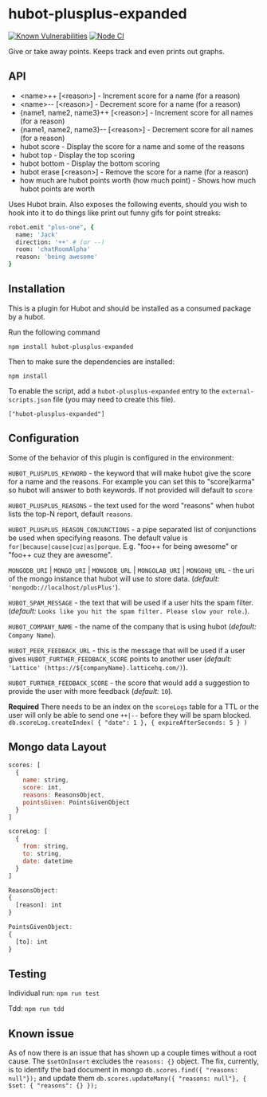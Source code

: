 hubot-plusplus-expanded
==============

[![Known Vulnerabilities](https://snyk.io//test/github/Mutmatt/hubot-plusplus-expanded/badge.svg?targetFile=package.json)](https://snyk.io//test/github/Mutmatt/hubot-plusplus-expanded?targetFile=package.json)
[![Node CI](https://github.com/O-Mutt/hubot-plusplus-expanded/actions/workflows/test.yml/badge.svg?branch=main)](https://github.com/O-Mutt/hubot-plusplus-expanded/actions/workflows/test.yml)

Give or take away points. Keeps track and even prints out graphs.


API
---
* \<name>++ [\<reason>] - Increment score for a name (for a reason)
* \<name>-- [\<reason>] - Decrement score for a name (for a reason)
* {name1, name2, name3}++ [\<reason>] - Increment score for all names (for a reason)
* {name1, name2, name3}-- [\<reason>] - Decrement score for all names (for a reason)
* hubot score <name> - Display the score for a name and some of the reasons
* hubot top <amount> - Display the top scoring <amount>
* hubot bottom <amount> - Display the bottom scoring <amount>
* hubot erase <name> [\<reason>] - Remove the score for a name (for a reason)
* how much are hubot points worth (how much point) - Shows how much hubot points are worth

Uses Hubot brain. Also exposes the following events, should you wish to hook
into it to do things like print out funny gifs for point streaks:

```coffeescript
robot.emit "plus-one", {
  name: 'Jack'
  direction: '++' # (or --)
  room: 'chatRoomAlpha'
  reason: 'being awesome'
}
```

## Installation

This is a plugin for Hubot and should be installed as a consumed package by a hubot.

Run the following command

  `npm install hubot-plusplus-expanded`

Then to make sure the dependencies are installed:

  `npm install`

To enable the script, add a `hubot-plusplus-expanded` entry to the `external-scripts.json`
file (you may need to create this file).

    ["hubot-plusplus-expanded"]

## Configuration

Some of the behavior of this plugin is configured in the environment:

`HUBOT_PLUSPLUS_KEYWORD` - the keyword that will make hubot give the score for a name and the reasons. For example you can set this to "score|karma" so hubot will answer to both keywords. If not provided will default to `score`

`HUBOT_PLUSPLUS_REASONS` - the text used for the word "reasons" when hubot lists the top-N report, default `reasons`.

`HUBOT_PLUSPLUS_REASON_CONJUNCTIONS` - a pipe separated list of conjunctions be used when specifying reasons. The default value is `for|because|cause|cuz|as|porque`. E.g. "foo++ for being awesome" or "foo++ cuz they are awesome".

`MONGODB_URI` | `MONGO_URI` | `MONGODB_URL` | `MONGOLAB_URI` | `MONGOHQ_URL` - the uri of the mongo instance that hubot will use to store data. (*default:* `'mongodb://localhost/plusPlus'`).

`HUBOT_SPAM_MESSAGE` - the text that will be used if a user hits the spam filter. (*default:* `Looks like you hit the spam filter. Please slow your role.`).

`HUBOT_COMPANY_NAME` - the name of the company that is using hubot (*default:* `Company Name`).

`HUBOT_PEER_FEEDBACK_URL` - this is the message that will be used if a user gives `HUBOT_FURTHER_FEEDBACK_SCORE` points to another user (*default:* `'Lattice' (https://${companyName}.latticehq.com/)`).

`HUBOT_FURTHER_FEEDBACK_SCORE` - the score that would add a suggestion to provide the user with more feedback (*default:* `10`).

**Required** There needs to be an index on the `scoreLogs` table for a TTL or the user will only be able to send one `++|--` before they will be spam blocked. 
`db.scoreLog.createIndex( { "date": 1 }, { expireAfterSeconds: 5 } )`

## Mongo data Layout
``` javascript
scores: [
  {
    name: string,
    score: int,
    reasons: ReasonsObject,
    pointsGiven: PointsGivenObject
  }
]

scoreLog: [
  {
    from: string,
    to: string,
    date: datetime
  }
]

ReasonsObject:
{
  [reason]: int
}

PointsGivenObject:
{
  [to]: int
}
```

## Testing

Individual run:
`npm run test`

Tdd:
`npm run tdd`

## Known issue
As of now there is an issue that has shown up a couple times without a root cause. The `$setOnInsert` excludes the `reasons: {}` object. The fix, currently, is to identify the bad document in mongo `db.scores.find({ "reasons: null"});` and update them  `db.scores.updateMany({ "reasons: null"}, { $set: { "reasons": {} });`
